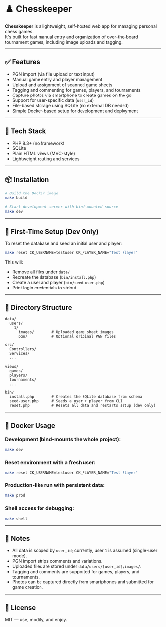 # ♟️ Chesskeeper

**Chesskeeper** is a lightweight, self-hosted web app for managing personal chess games.  
It's built for fast manual entry and organization of over-the-board tournament games, including image uploads and tagging.

---

## ✅ Features

- PGN import (via file upload or text input)
- Manual game entry and player management
- Upload and assignment of scanned game sheets
- Tagging and commenting for games, players, and tournaments
- Capture photos via smartphone to create games on the go
- Support for user-specific data (`user_id`)
- File-based storage using SQLite (no external DB needed)
- Simple Docker-based setup for development and deployment

---

## 🧱 Tech Stack

- PHP 8.3+ (no framework)
- SQLite
- Plain HTML views (MVC-style)
- Lightweight routing and services

---

## 📦 Installation

```bash
# Build the Docker image
make build

# Start development server with bind-mounted source
make dev
```

---

## 🧪 First-Time Setup (Dev Only)

To reset the database and seed an initial user and player:

```bash
make reset CK_USERNAME=testuser CK_PLAYER_NAME="Test Player"
```

This will:

- Remove all files under `data/`
- Recreate the database (`bin/install.php`)
- Create a user and player (`bin/seed-user.php`)
- Print login credentials to stdout

---

## 📁 Directory Structure

```text
data/
  users/
    1/
      images/        # Uploaded game sheet images
      pgn/           # Optional original PGN files

src/
  Controllers/
  Services/
  ...

views/
  games/
  players/
  tournaments/
  ...

bin/
  install.php        # Creates the SQLite database from schema
  seed-user.php      # Seeds a user + player from CLI
  reset.php          # Resets all data and restarts setup (dev only)
```

---

## 🐳 Docker Usage

### Development (bind-mounts the whole project):

```bash
make dev
```

### Reset environment with a fresh user:

```bash
make reset CK_USERNAME=testuser CK_PLAYER_NAME="Test Player"
```

### Production-like run with persistent data:

```bash
make prod
```

### Shell access for debugging:

```bash
make shell
```

---

## 🧠 Notes

- All data is scoped by `user_id`; currently, user `1` is assumed (single-user mode).
- PGN import strips comments and variations.
- Uploaded files are stored under `data/users/[user_id]/images/`.
- Tagging and comments are supported for games, players, and tournaments.
- Photos can be captured directly from smartphones and submitted for game creation.

---

## 📜 License

MIT — use, modify, and enjoy.
